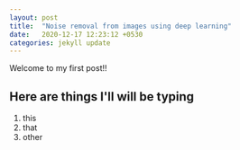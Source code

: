 ```yaml
---
layout: post
title:  "Noise removal from images using deep learning"
date:   2020-12-17 12:23:12 +0530
categories: jekyll update
---
```


Welcome to my first post!!

## Here are things I'll will be typing  
1. this
2. that
3. other